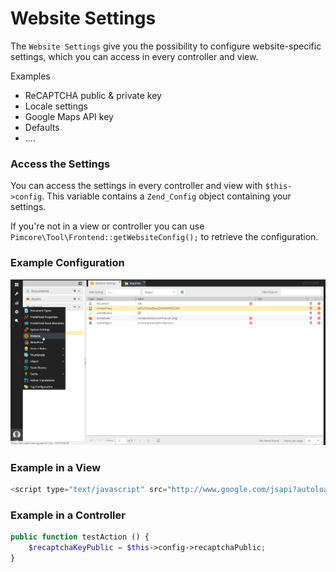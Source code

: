 # Website Settings

The `Website Settings` give you the possibility to configure website-specific settings, which you can 
access in every controller and view.

Examples
* ReCAPTCHA public & private key
* Locale settings
* Google Maps API key
* Defaults
* ....

### Access the Settings
You can access the settings in every controller and view with `$this->config`. This variable contains 
a `Zend_Config` object containing your settings.

If you're not in a view or controller you can use `Pimcore\Tool\Frontend::getWebsiteConfig();` to 
retrieve the configuration.


### Example Configuration
![Website Setting Config](../img/website-settings.png)

### Example in a View
```php 
<script type="text/javascript" src="http://www.google.com/jsapi?autoload=%7B%22modules%22%3A%5B%7B%22name%22%3A%22maps%22%2C%22version%22%3A%222%22%7D%5D%7D&amp;key=<?= $this->config->googleMapsKey ?>"></script>
```

### Example in a Controller
```php
public function testAction () {
    $recaptchaKeyPublic = $this->config->recaptchaPublic;
}
```